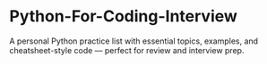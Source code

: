 # Python-For-Coding-Interview
A personal Python practice list with essential topics, examples, and cheatsheet-style code — perfect for review and interview prep.
